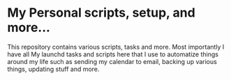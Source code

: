 # My Personal scripts, setup, and more...

This repository contains various scripts, tasks and more. Most importantly I have all My
launchd tasks and scripts here that I use to automatize things around my life such as
sending my calendar to email, backing up various things, updating stuff and more.

